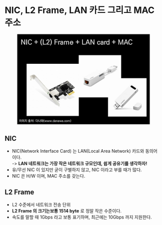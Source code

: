 # NIC, L2 Frame, LAN 카드 그리고 MAC 주소

<figure><img src="../../../.gitbook/assets/image (11).png" alt=""><figcaption></figcaption></figure>

## NIC

* NIC(Network Interface Card) 는 LAN(Local Area Network) 카드와 동의어 이다.\
  \-> **LAN 네트워크는 가장 작은 네트워크 규모인데, 쉽게 공유기를 생각하자!**
* 유/무선 NIC 이 있지만 굳이 구별하지 않고, NIC 이라고 부를 때가 많다.
* NIC 은 H/W 이며, MAC 주소를 갖는다.

## L2 Frame

* L2 수준에서 네트워크 전송 단위
* **L2 Frame 의 크기는보통 1514 byte** 로 정말 작은 수준이다.
* 속도를 말할 때 1Gbps 라고 보통 표기하며, 최근에는 10Gbps 까지 지원한다.

